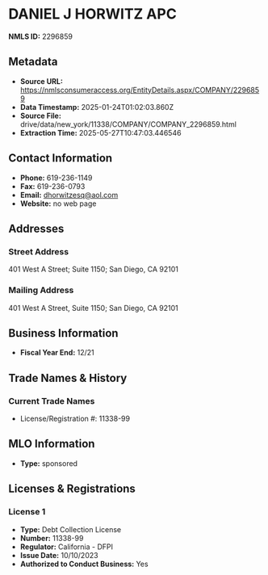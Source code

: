 # DANIEL J HORWITZ APC

**NMLS ID:** 2296859

## Metadata
- **Source URL:** https://nmlsconsumeraccess.org/EntityDetails.aspx/COMPANY/2296859
- **Data Timestamp:** 2025-01-24T01:02:03.860Z
- **Source File:** drive/data/new_york/11338/COMPANY/COMPANY_2296859.html
- **Extraction Time:** 2025-05-27T10:47:03.446546

## Contact Information
- **Phone:** 619-236-1149
- **Fax:** 619-236-0793
- **Email:** dhorwitzesq@aol.com
- **Website:** no web page

## Addresses
### Street Address
401 West A Street; Suite 1150; San Diego, CA 92101

### Mailing Address
401 West A Street, Suite 1150; San Diego, CA 92101

## Business Information
- **Fiscal Year End:** 12/21

## Trade Names & History
### Current Trade Names
- License/Registration #: 11338-99

## MLO Information
- **Type:** sponsored

## Licenses & Registrations

### License 1
- **Type:** Debt Collection License
- **Number:** 11338-99
- **Regulator:** California - DFPI
- **Issue Date:** 10/10/2023
- **Authorized to Conduct Business:** Yes
